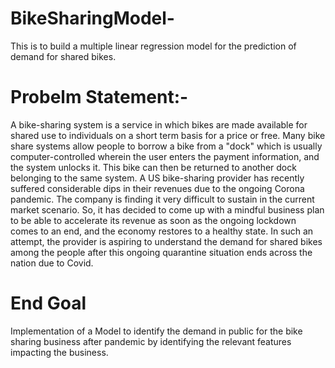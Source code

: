 # BikeSharingModel-
This is to build a multiple linear regression model for the prediction of demand for shared bikes.

# Probelm Statement:-
A bike-sharing system is a service in which bikes are made available for shared use to individuals on a short term basis for a price or free. Many bike share systems allow people to borrow a bike from a "dock" which is usually computer-controlled wherein the user enters the payment information, and the system unlocks it. This bike can then be returned to another dock belonging to the same system.
A US bike-sharing provider has recently suffered considerable dips in their revenues due to the ongoing Corona pandemic. The company is finding it very difficult to sustain in the current market scenario. So, it has decided to come up with a mindful business plan to be able to accelerate its revenue as soon as the ongoing lockdown comes to an end, and the economy restores to a healthy state.
In such an attempt, the provider is aspiring to understand the demand for shared bikes among the people after this ongoing quarantine situation ends across the nation due to Covid.

# End Goal

Implementation of a Model to identify the demand in public for the bike sharing business after pandemic by identifying the relevant features impacting the business.
